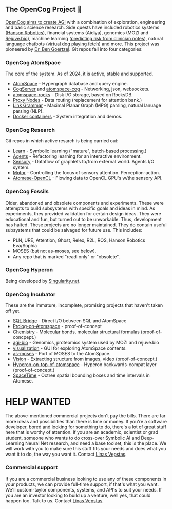 ## The OpenCog Project 👋
[OpenCog aims to create AGI](https://wiki.opencog.org/w/The_Open_Cognition_Project)
with a combination of exploration, engineering and basic science research.
Side quests have included robotics systems ([Hanson Robotics](https://www.hansonrobotics.com)),
financial systems (Aidiya),
genomics (MOZI and [Rejuve.bio](https://www.rejuve.bio)),
machine learning ([predicting risk from clinician notes](https://doi.org/10.1371/journal.pone.0085733)),
natural language chatbots ([virtual dog playing fetch](https://www.youtube.com/watch?v=FEmpGRLwbqE)) and more.
This project was pioneered by [Dr. Ben Goertzel](https://en.wikipedia.org/wiki/Ben_Goertzel).
Git repos fall into four categories:

### OpenCog AtomSpace
The core of the system. As of 2024, it is active, stable and supported.

* [AtomSpace](https://github.com/opencog/atomspace) - Hypergraph database and query engine.
* [CogServer](https://github.com/opencog/cogserver) and [atomspace-cog](https://github.com/opencog/atomspace-cog) - Networking, json, websockets.
* [atomspace-rocks](https://github.com/opencog/atomspace-rocks) - Disk I/O storage, based on RocksDB.
* [Proxy Nodes](https://wiki.opencog.org/w/ProxyNode) - Data routing (replacement for attention bank.)
* [Link Grammar](https://github.com/opencog/link-grammar) - Maximal Planar Graph (MPG) parsing, natural lanuage parsing (NLP).
* [Docker containers](https://github.com/opencog/docker) - System integration and demos.

### OpenCog Research
Git repos in which active resarch is being carried out:
* [Learn](https://github.com/opencog/learn) - Symbolic learning ("mature", batch-based processing.)
* [Agents](https://github.com/opencog/agents) - Refactoring learning for an interactive environment.
* [Sensory](https://github.com/opencog/sensory) - Dataflow of graphlets to/from external world. Agents I/O system.
* [Motor](https://github.com/opencog/motor) - Controlling the focus of sensory attention. Perception-action.
* [Atomese-OpenCL](https://github.com/opencog/atomese-opencl) - Flowing data to OpenCL GPU's w/the sensory API.

### OpenCog Fossils
Older, abandoned and obsolete components and experiments. These were attempts to build subsystems 
with specific goals and ideas in mind. As experiments, they provided validation for certain design
ideas. They were educational and fun, but turned out to be unworkable. Thus, development has
halted. These projects are no longer maintained. They do contain useful subsystems that could be
salvaged for future use. This includes:
* PLN, URE, Attention, Ghost, Relex, R2L, ROS, Hanson Robotics Eva/Sophia
* MOSES (but not as-moses, see below).
* Any repo that is marked "read-only" or "obsolete".

### OpenCog Hyperon
Being developed by [Singularity.net](https://singularitynet.io).

### OpenCog Incubator
These are the immature, incomplete, promising projects that haven't taken off yet.

* [SQL Bridge](https://github.com/opencog/atomspace-bridge) - Direct I/O between SQL and AtomSpace
* [Prolog-on-Atomspace](https://github.com/opencog/atomspace/tree/master/opencog/persist/prolog) - proof-of-concept
* [Chemistry](https://github.com/opencog/cheminformatics) - Molecular bonds, molecular structural formulas (proof-of-concpept.)
* [agi-bio](https://github.com/opencog/agi-bio) - Genomics, proteomics system used by MOZI and rejuve.bio
* [visualization](https://github.com/opencog/visualization) - GUI for exploring AtomSpace contents.
* [as-moses](https://github.com/opencog/as-moses) - Port of MOSES to the AtomSpace.
* [Vision](https://github.com/opencog/vision) - Extracting structure from images, video (proof-of-concept.)
* [Hyperon-on-top-of-atomspace](https://github.com/opencog/atomspace-metta) - Hyperon backwards-compat layer (proof-of-concept.)
* [SpaceTime](https://github.com/opencog/spacetime) - Octree spatial bounding boxes and time intervals in Atomese.

# HELP WANTED
The above-mentioned commercial projects don't pay the bills. There are far more ideas
and possibilities than there is time or money. If you're a software developer, bored
and looking for something to do, there's a lot of great stuff here that is worthy of
attention. If you are an academic, scientist or grad student, someone who wants to do
cross-over Symbolic AI and Deep-Learning Neural Net research, and need a base toolset,
this is the place. We will work with you to make sure this stuff fits your needs and
does what you want it to do, the way you want it.
Contact [Linas Vepstas](linasvepstas@gmail.com).

### Commercial support
If you are a commercial business looking to use any of these components in your products,
we can provide full-time support, if that's what you want. We'll custom-taylor components,
systems, and API's to suit your needs. If you are an investor looking to build up a venture,
well yes, that could happen too. Talk to us. Contact [Linas Vepstas](linasvepstas@gmail.com).
